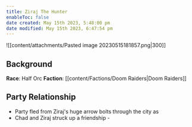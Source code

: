 ```yaml
---
title: Ziraj The Hunter
enableToc: false
date created: May 15th 2023, 5:48:00 pm
date modified: May 15th 2023, 6:47:54 pm
---
```

![[content/attachments/Pasted image 20230515181857.png|300]]

## Background
**Race**: Half Orc
**Faction**: [[content/Factions/Doom Raiders|Doom Raiders]]

## Party Relationship
- Party fled from Ziraj's huge arrow bolts through the city as
- Chad and Ziraj struck up a friendship -
